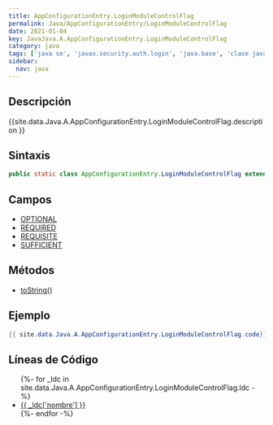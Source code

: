 ```yaml
---
title: AppConfigurationEntry.LoginModuleControlFlag
permalink: Java/AppConfigurationEntry/LoginModuleControlFlag
date: 2021-01-04
key: JavaJava.A.AppConfigurationEntry.LoginModuleControlFlag
category: java
tags: ['java se', 'javax.security.auth.login', 'java.base', 'clase java', 'Java 1.0']
sidebar: 
  nav: java
---
```


## Descripción
{{site.data.Java.A.AppConfigurationEntry.LoginModuleControlFlag.description }}

## Sintaxis
~~~java
public static class AppConfigurationEntry.LoginModuleControlFlag extends Object
~~~

## Campos
* [OPTIONAL](/Java/AppConfigurationEntry/LoginModuleControlFlag/OPTIONAL)
* [REQUIRED](/Java/AppConfigurationEntry/LoginModuleControlFlag/REQUIRED)
* [REQUISITE](/Java/AppConfigurationEntry/LoginModuleControlFlag/REQUISITE)
* [SUFFICIENT](/Java/AppConfigurationEntry/LoginModuleControlFlag/SUFFICIENT)

## Métodos
* [toString()](/Java/AppConfigurationEntry/LoginModuleControlFlag/toString)

## Ejemplo
~~~java
{{ site.data.Java.A.AppConfigurationEntry.LoginModuleControlFlag.code}}
~~~

## Líneas de Código
<ul>
{%- for _ldc in site.data.Java.A.AppConfigurationEntry.LoginModuleControlFlag.ldc -%}
   <li>
       <a href="{{_ldc['url'] }}">{{ _ldc['nombre'] }}</a>
   </li>
{%- endfor -%}
</ul>
